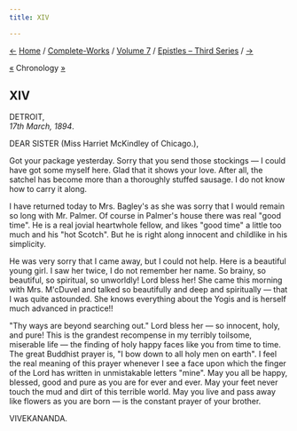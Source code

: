 ```yaml
---
title: XIV

---
```

<div>

[←](13_mrs_woods.htm) [Home](../../../index.htm) /
[Complete-Works](../../complete_works.htm) / [Volume
7](../volume_7_contents.htm) / [Epistles – Third
Series](epistles_third_series_contents.htm) / [→](15_brother.htm)

  

[«](../../volume_9/letters_fifth_series/013_mother.htm) Chronology
[»](../../volume_8/epistles_fourth_series/018_sister_mary.htm)

## XIV

DETROIT,  
*17th March, 1894*.

DEAR SISTER (Miss Harriet McKindley of Chicago.),

 

Got your package yesterday. Sorry that you send those stockings — I
could have got some myself here. Glad that it shows your love. After
all, the satchel has become more than a thoroughly stuffed sausage. I do
not know how to carry it along.

I have returned today to Mrs. Bagley's as she was sorry that I would
remain so long with Mr. Palmer. Of course in Palmer's house there was
real "good time". He is a real jovial heartwhole fellow, and likes "good
time" a little too much and his "hot Scotch". But he is right along
innocent and childlike in his simplicity.

He was very sorry that I came away, but I could not help. Here is a
beautiful young girl. I saw her twice, I do not remember her name. So
brainy, so beautiful, so spiritual, so unworldly! Lord bless her! She
came this morning with Mrs. M'cDuvel and talked so beautifully and deep
and spiritually — that I was quite astounded. She knows everything about
the Yogis and is herself much advanced in practice!!

"Thy ways are beyond searching out." Lord bless her — so innocent, holy,
and pure! This is the grandest recompense in my terribly toilsome,
miserable life — the finding of holy happy faces like you from time to
time. The great Buddhist prayer is, "I bow down to all holy men on
earth". I feel the real meaning of this prayer whenever I see a face
upon which the finger of the Lord has written in unmistakable letters
"mine". May you all be happy, blessed, good and pure as you are for ever
and ever. May your feet never touch the mud and dirt of this terrible
world. May you live and pass away like flowers as you are born — is the
constant prayer of your brother.

VIVEKANANDA.

</div>
